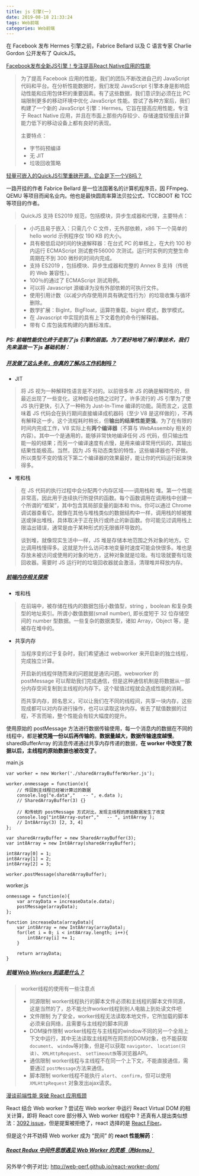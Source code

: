 ```yaml
---
title: js 引擎(一)
date: 2019-08-18 21:33:24
tags: Web前端
categories: Web前端
---
```



在 Facebook 发布 Hermes 引擎之前，Fabrice Bellard 以及 C 语言专家 Charlie Gordon 公开发布了 QuickJS。


[Facebook发布全新JS引擎！专注提高React Native应用的性能](https://mp.weixin.qq.com/s/0KxLQjI0jWxSt7sLqkS6Hw)


> 为了提高 Facebook 应用的性能，我们的团队不断改进自己的 JavaScript 代码和平台。在分析性能数据时，我们发现 JavaScript 引擎本身是影响启动性能和应用包体积的重要因素。有了这些数据，我们意识到必须在比 PC 端限制更多的移动环境中优化 JavaScript 性能。尝试了各种方案后，我们构建了一个新的 JavaScript 引擎：Hermes。它旨在提高应用性能，专注于 React Native 应用，并且在市面上那些内存较少、存储速度较慢且计算能力低下的移动设备上都有良好的表现。
>
> 主要特点：
>
> - 字节码预编译
> - 无 JIT
> - 垃圾回收策略



[轻量可嵌入的QuickJS引擎重磅开源，它会是下一个V8吗？](https://mp.weixin.qq.com/s/aUpxwQ6C4FZpnRZ151oFBA)

一路开挂的作者 Fabrice Bellard 是一位法国著名的计算机程序员，因 FFmpeg、QEMU 等项目而闻名业内。他也是最快圆周率算法贝拉公式、TCCBOOT 和 TCC 等项目的作者。

> QuickJS 支持 ES2019 规范，包括模块，异步生成器和代理，主要特点：

> - 小巧且易于嵌入：只需几个 C 文件，无外部依赖，x86 下一个简单的 hello world 示例程序仅 190 KB 的大小。
> - 具有极低启动时间的快速解释器：在台式 PC 的单核上，在大约 100 秒内运行 ECMAScript 测试套件56000 次测试。运行时实例的完整生命周期在不到 300 微秒的时间内完成。
> - 支持 ES2019 ，包括模块、异步生成器和完整的 Annex B 支持（传统的 Web 兼容性）。
> - 100％的通过了 ECMAScript 测试用例。
> - 可以将 Javascript 源编译为没有外部依赖的可执行文件。
> - 使用引用计数（以减少内存使用并具有确定性行为）的垃圾收集与循环删除。
> - 数学扩展：BigInt，BigFloat，运算符重载，bigint 模式，数学模式。
> - 在 Javascript 中实现的具有上下文着色的命令行解释器。
> - 带有 C 库包装库构建的内置标准库。



##### PS: 前端性能优化终于走到了 js 引擎的层面。为了更好地地了解引擎技术，我们先来温故一下 js 基础机制：



##### [开发做了这么多年，你真的了解JS工作机制吗？](https://mp.weixin.qq.com/s/1dFm8BoznK4eXA7pihsqLg)

- JIT

> 将 JS 视为一种解释性语言是不对的。以前很多年 JS 的确是解释性的，但最近出现了一些变化，这种假设也随之过时了。许多流行的 JS 引擎为了使 JS 执行更快，引入了一种称为 Just-In-Time 编译的功能。简而言之，这意味着 JS 代码会在执行期间直接编译成机器码（至少 V8 是这样做的），不再有解释这一步。这个流程耗时稍长，但**输出的结果性能更强**。为了在有限的时间内完成工作，V8 实际上有**两个编译器**（不算与 WebAssembly 相关的内容）。其中一个是通用的，能够非常快地编译任何 JS 代码，但只输出性能一般的结果；而另一个编译速度有点慢，是用来编译常用代码的，其输出结果性能极高。当然，因为 JS 有动态类型的特性，这些编译器也不好做。所以类型不变的情况下第二个编译器的效果最好，能让你的代码运行起来快得多。



- 堆和栈

> 在 JS 代码的执行过程中会分配两个内存区域——调用栈和 堆。第一个性能非常高，因此用于连续执行所提供的函数。每个函数调用在调用栈中创建一个所谓的“框架”，其中包含其局部变量的副本和 this。你可以通过 Chrome 调试器查看它。就像在其他与堆栈类似的数据结构中一样，调用栈的帧被推送或弹出堆栈，具体取决于正在执行或终止的新函数。你可能见过调用栈上限溢出错误，通常是由于某种形式的无限循环导致的。
>
> 谈到堆，就像现实生活中一样，JS 堆是存储本地范围之外对象的地方。它比调用栈慢得多。这就是为什么访问本地变量时速度可能会快很多。堆也是存放未被访问或使用的对象的地方，这种对象就是垃圾。有垃圾就要有垃圾回收器。需要时 JS 运行时的垃圾回收器就会激活，清理堆并释放内存。



##### [前端内存相关探索](https://www.atatech.org/articles/138732)



- 堆和栈

> 在前端中，被存储在栈内的数据包括小数值型，string ，boolean 和复杂类型的地址索引。所谓小数值数据(small number), 即长度短于 32 位存储空间的 number 型数据。一些复杂的数据类型，诸如 Array，Object 等，是被存在堆中的。



- 共享内存

> 当程序变的过于复杂时，我们希望通过 webworker 来开启新的独立线程，完成独立计算。
>
> 开启新的线程伴随而来的问题就是通讯问题。webworker 的 postMessage 可以帮助我们完成通信，但是这种通信机制是将数据从一部分内存空间复制到主线程的内存下。这个赋值过程就会造成性能的消耗。
>
> 而共享内存，顾名思义，可以让我们在不同的线程间，共享一块内存，这些现成都可以对内存进行操作，也可以读取这块内存。省去了赋值数据的过程，不言而喻，整个性能会有较大幅度的提升。



使用原始的 postMessage 方法进行数据传输使用，每一个消息内的数据在不同的线程中，都是**被克隆一份以后再传输的**。**数据量越大，数据传输速度越慢**。 sharedBufferArray 的消息传递通过共享内存传递的数据，**在 worker 中改变了数据以后，主线程的原始数据也被改变了**。



main.js

```
var worker = new Worker('./sharedArrayBufferWorker.js');

worker.onmessage = function(e){
    // 传回到主线程已经被计算过的数据
    console.log("e.data","   -- ", e.data );
    // SharedArrayBuffer(3) {}

    // 和传统的 postMessage 方式对比，发现主线程的原始数据发生了改变
    console.log("int8Array-outer","   -- ", int8Array );
    // Int8Array(3) [2, 3, 4]
};

var sharedArrayBuffer = new SharedArrayBuffer(3);
var int8Array = new Int8Array(sharedArrayBuffer);

int8Array[0] = 1;
int8Array[1] = 2;
int8Array[2] = 3;

worker.postMessage(sharedArrayBuffer);
```



worker.js

```
onmessage = function(e){
    var arrayData = increaseData(e.data);
    postMessage(arrayData);
};

function increaseData(arrayData){
    var int8Array = new Int8Array(arrayData);
    for(let i = 0; i < int8Array.length; i++){
        int8Array[i] += 1;
    }

    return arrayData;
}
```



##### [前端 Web Workers 到底是什么？](https://mp.weixin.qq.com/s/i1xBLUtVRPhWnl_1EuJVkA)

> worker线程的使用有一些注意点
>
> - 同源限制 worker线程执行的脚本文件必须和主线程的脚本文件同源，这是当然的了，总不能允许worker线程到别人电脑上到处读文件吧
> - 文件限制 为了安全，worker线程无法读取本地文件，它所加载的脚本必须来自网络，且需要与主线程的脚本同源
> - DOM操作限制 worker线程在与主线程的window不同的另一个全局上下文中运行，其中无法读取主线程所在网页的DOM对象，也不能获取 `document`、 `window`等对象，但是可以获取 `navigator`、 `location(只读)`、`XMLHttpRequest`、 `setTimeout族`等浏览器API。
> - 通信限制 worker线程与主线程不在同一个上下文，不能直接通信，需要通过 `postMessage`方法来通信。
> - 脚本限制 worker线程不能执行 `alert`、 `confirm`，但可以使用 `XMLHttpRequest` 对象发出ajax请求。



[漫谈前端性能 突破 React 应用瓶颈](https://zhuanlan.zhihu.com/p/42032897)

React 结合 Web worker ? 尝试在 Web worker 中运行 React Virtual DOM 的相关计算，即将 React core 部分移入 Web worker 线程中 ? 还真有人提出类似想法：[3092 issue](https://github.com/facebook/react/issues/3092)，但是提案被拒绝了，react 选择的是 [React Fiber](https://www.infoq.cn/article/what-the-new-engine-of-react/)。



但是这个并不妨碍 Web worker 成为 “民间” 的 **react 性能解药**：

##### [React Redux 中间件思想遇见 Web Worker 的灵感（附demo）](https://zhuanlan.zhihu.com/p/28525821)



另外举个例子对比: http://web-perf.github.io/react-worker-dom/